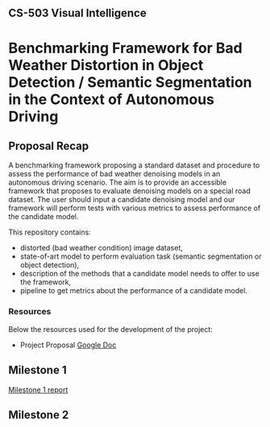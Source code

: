 ## CS-503 Visual Intelligence
# Benchmarking Framework for Bad Weather Distortion in Object Detection / Semantic Segmentation in the Context of Autonomous Driving

## Proposal Recap
A benchmarking framework proposing a standard dataset and procedure to assess the performance of bad weather denoising models in an autonomous driving scenario. The aim is to provide an accessible framework that proposes to evaluate denoising models on a special road dataset. The user should input a candidate denoising model and our framework will perform tests with various metrics to assess performance of the candidate model.

This repository contains:
- distorted (bad weather condition) image dataset,
- state-of-art model to perform evaluation task (semantic segmentation or object detection),
- description of the methods that a candidate model needs to offer to use the framework,
- pipeline to get metrics about the performance of a candidate model.

### Resources

Below the resources used for the development of the project:
- Project Proposal [Google Doc](https://docs.google.com/document/d/1qNOLPn8raD1vMe1DtMaB38gz32ec2g34F1GkgsOPekA/edit#)

## Milestone 1
[Milestone 1 report](https://www.overleaf.com/project/618069eb5c0c60d2b127609f)

## Milestone 2
